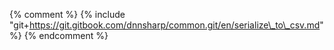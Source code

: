 {% comment %} {% include "git+https://git.gitbook.com/dnnsharp/common.git/en/serialize\_to\_csv.md" %}  {% endcomment %}


